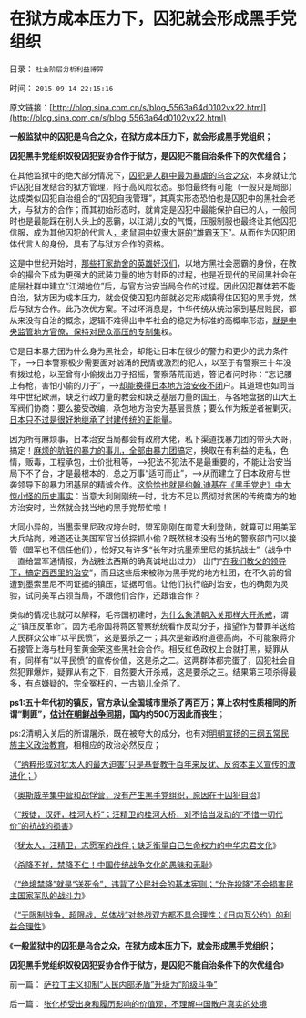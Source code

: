 # 在狱方成本压力下，囚犯就会形成黑手党组织

目录： `社会阶层分析利益博羿` 

时间： `2015-09-14 22:15:16` 

原文链接：[http://blog.sina.com.cn/s/blog_5563a64d0102vx22.html](http://blog.sina.com.cn/s/blog_5563a64d0102vx22.html)

**一般监狱中的囚犯是乌合之众，在狱方成本压力下，就会形成黑手党组织；**

**囚犯黑手党组织奴役囚犯妥协合作于狱方，是囚犯不能自治条件下的次优组合；**

在其他监狱中的绝大部分情况下，[囚犯是人群中最为暴虐的乌合之众](../../../2012/4/21/乌合之众不可留，乌龙之勇不可有！.md)，本身就让允许囚犯自发结合的狱方管理，陷于高风险状态。那怕最终有可能（一般只是局部）达成类似囚犯自治组合的“囚犯自我管理”，其真实形态恐怕也是囚犯中的黑社会老大，与狱方的合作；而其初始形态时，就肯定是囚犯中最能保护自已的人，一般同时也是最能踩在别人头上的恶霸，以江湖儿女的气慨，压服制服也最终让其他囚犯信服，成为其他囚犯的代言人[，老鼠洞中奴隶大哥的“雄霸天下](../../../2012/3/29/奴隶不是奴隶社会最底层的人，但可能最反动.md)”。从而作为囚犯团体代言人的身份，具有了与狱方合作的资格。

这是中世纪开始时，[那些打家劫舍的英雄好汉们](../../../2012/7/25/谁是强盗？维京人？国王？贵族？.md)，以地方黑社会恶霸的身份，在教会的撮合下成为更强大的武装力量的地方封臣的过程，也是近现代的民间黑社会在底层社群中建立“江湖地位”后，与官方治安当局合作的过程。因此囚犯群体若不能自治，狱方因为成本压力，就会促使囚犯内部就必定形成镇得住囚犯的黑手党，然后与狱方合作。此乃次优方案。不过坏消息是，中华传统从统治家到基层贱民，都从来没有自治的概念，逻辑不难得出中华社会的稳定为标准的高概率形态，[就是中央监管地方官僚，保持对民众高压的专制集](../../../2010/4/29/维护公有制公值耗散经济结构的三种人.md)权。

它是日本暴力团为什么身为黑社会，却能让日本在很少的警力和更少的武力条件下，——>日本警察极少需要面对汹涌的民情或激烈的犯人，以至于有警察三十年没有拨过枪，以至曾有小偷拨出刀子招摇，警察落荒而逃，答记者问时称：“忘记腰上有枪，害怕小偷的刀子”，——>[却能换得日本地方治安夜不闭](../../../2014/3/31/真实的日本是天皇领导的黑社会.md)户。其道理也如同当年中世纪欧洲，缺乏行政力量的教会和缺乏基层力量的国王，与各地盘据的山大王军阀们协商：要么接受改编，承包地方治安为基层贵族；要么作为叛逆者被剿灭。[日本只不过是很好地继承了封建传统的正能量](../../../2014/9/9/黑社会的民生特点，黑社会的“义”，日本的黑社会和日本企业.md)。

因为所有麻烦事，日本治安当局都会有政府大佬，私下渠道找暴力团的带头大哥，搞定！[麻烦的肮脏的暴力的事儿，全部由暴力团搞](../../../2014/9/9/黑社会的民生特点，黑社会的“义”，日本的黑社会和日本企业.md)定，换取在有利益的走私，色情，贩毒，工程承包，土价批租等，——>犯法不犯法不是最重要的，不能让治安当局下不了台，才是最根本的，总之万事“适可而止”，——>从而建立了日本政府与世袭领导下的暴力团基层的精诚合作。[这恰恰也就是约翰.迪基在《黑手党史》中大惊小怪的历史事实](../../../2015/7/25/实体社会学整理出真实的《黑社会和黑手党》历史和现实.md)：当意大利刚刚统一时，北方不足以贯彻对贫困的传统南方的地方治安时，当然就会找当地的黑手党帮忙啦！

大同小异的，当墨索里尼政权垮台时，盟军刚刚在南意大利登陆，就算可以用美军大兵站岗，难道还让美国军官当侦探抓小偷？既然根本没有当地的警察部门可以接管（盟军也不信任他们），恰好又有许多“长年对抗墨索里尼的抵抗战士”（战争中一直给盟军通情报，为战胜法西斯的确真诚地出过力）
出门“[在我们教父的领导下，搞定西西里的治安](../../../2011/5/16/村镇民主改革的成功与黑社会.md)”，而且这些后来被称为黑手党的地方社团，在不久前的曾遭到墨索里尼不问证据的镇压，证据可信。让他们执行临时治安，也的确颇为灵验，试问美军占领当局，不跟他们合作，还跟谁合作？

类似的情况也就可以解释，毛帝国初建时，[为什么象清朝入关那样大开杀戒](../../../2008/11/3/亡于内需不振！今天仍是明朝吗？.md)，谓之“镇压反革命”。因为毛帝国将蒋区警察统统看作反动分子，指望作为替罪羊送给人民群众公审“以平民愤”，这是要杀之一；其次是新政府道德高尚，不可能象蒋介石接管上海与杜月笙黄金荣这些黑社会合作。相反红色政权上台就打黑，疑罪从有，同样有“以平民愤”的宣传价值，这是杀之二。这两群体都完蛋了，囚犯社会自然犯罪爆炸，疑罪从有之下，自然要大开杀戒，这是要杀之三。结果第三项杀得最多，[有点嫌疑的，完全冤枉的，一古脑儿全杀](../../../2012/3/20/汉武帝时期的黑社会和绣衣使者.md)了。

**ps1:五十年代初的镇反，官方承认全国城市里杀了两百万；算上农村性质相同的所谓“剿匪”，[估计在朝鲜战争同期](../../../2009/11/30/朝鲜战争数字游戏二三事.md)，国内约500万因此而丧生**；

ps:2清朝入关后的所谓屠杀，既在被夸大的成分，也有对[明朝宣扬的三纲五常民族主义政治教育](../../../2008/10/25/明末历史在儒教道德口水仗中模糊.md)，相相应的政治必然反应；

《[“纳粹形成对犹太人的最大迫害”只是基督教千百年来反犹、反资本主义宣传的激进化；](../../../2015/8/21/希特勒不是纳粹思想之源，不可能独自决定极端性政策；.md)》

《[奥斯威辛集中营和战俘营，没有产生黑手党组织，原因在于囚犯自治](../../../2015/8/22/奥斯威辛集中营和战俘营，没有产生黑手党组织，原因在于囚犯自治.md)》

《[“叛徒，汉奸，桂河大桥”；汪精卫的桂河大桥，对不恰当发动的“不惜一切代价”的抗战的损害](../../../2015/9/8/囚犯自治与狱方合作,汪精卫的桂河大桥.md)》

《[犹太人，汪精卫，志愿军的战俘；缺乏衡量自已生命权力的中华忠君文化](../../../2015/9/9/犹太人，汪精卫，志愿军的战俘.md)》

《[杀降不祥，禁降不仁！中国传统战争文化的愚昧和无耻](../../../2015/9/10/杀降不祥，禁降不仁！中国传统战争文化的愚昧和无耻！.md)》

《[“绝境禁降”就是“送死令”，违背了公民社会的基本宪则；“允许投降”不会损害民主国家军队的战斗力](../../../2015/9/12/“绝境禁降”就是“送死令”，违背了公民社会的基本宪则.md)》

《[“无限制战争，超限战，总体战”对参战双方都不具合理性；《日内瓦公约》的利益合理性](../../../2015/9/13/《日内瓦(战俘)公约》的利益合理性，并非人道主义动机.md)》

《**一般监狱中的囚犯是乌合之众，在狱方成本压力下，就会形成黑手党组织；**

**囚犯黑手党组织奴役囚犯妥协合作于狱方，是囚犯不能自治条件下的次优组合**》

前一篇： [萨拉丁主义抑制“人民内部矛盾”升级为“阶级斗争”](../../../2015/9/19/萨拉丁主义抑制“人民内部矛盾”升级为“阶级斗争”.md)

后一篇： [张化桥受出身和履历影响的价值观，不理解中国散户真实的处境](../../../2015/9/8/张化桥受出身和履历影响的价值观，不理解中国散户真实的处境.md)

